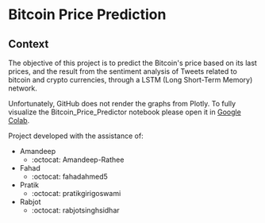 # Bitcoin Price Prediction

## Context

The objective of this project is to predict the Bitcoin's price based on its last prices, and the result from the sentiment analysis of Tweets related to bitcoin and crypto currencies, through a LSTM (Long Short-Term Memory) network.

Unfortunately, GitHub does not render the graphs from Plotly. To fully visualize the Bitcoin_Price_Predictor notebook please open it in [Google Colab](https://colab.research.google.com/drive/1OEfmmx4HKYJ4jbFQ-M5uHPcDqNW0b6kv?usp=sharing).

Project developed with the assistance of:
- Amandeep 
  - :octocat: Amandeep-Rathee
- Fahad 
  - :octocat: fahadahmed5
- Pratik 
  - :octocat: pratikgirigoswami
- Rabjot 
  - :octocat: rabjotsinghsidhar

